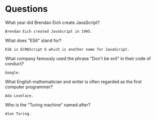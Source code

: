 # Questions

What year did Brendan Eich create JavaScript?

```
Brendan Eich created JavaScript in 1995.
```

What does "ES6" stand for?

```
ES6 is ECMAScript 6 which is another name for JavaScript.
```

What company famously used the phrase "Don't be evil" in their code of conduct?

```
Google.
```

What English mathematician and writer is often regarded as the first computer programmer?

```
Ada Lovelace.
```

Who is the "Turing machine" named after?

```
Alan Turing.
```
